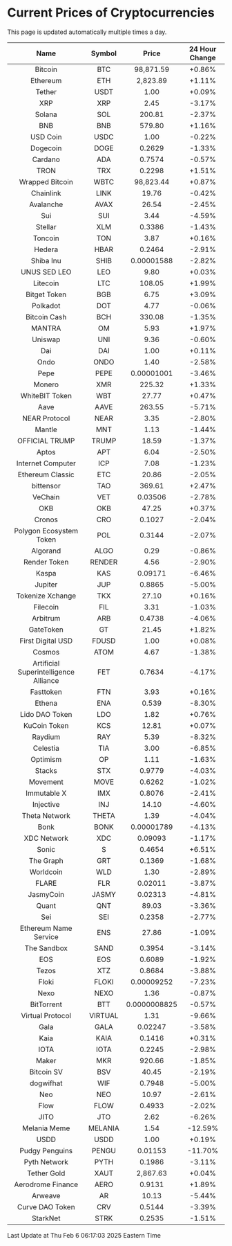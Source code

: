 # Current Prices of Cryptocurrencies
This page is updated automatically multiple times a day.

| Name | Symbol | Price | 24 Hour Change |
| :---: |:---:| :---: | :---: |
| Bitcoin | BTC | 98,871.59 | +0.86% |
| Ethereum | ETH | 2,823.89 | +1.11% |
| Tether | USDT | 1.00 | +0.09% |
| XRP | XRP | 2.45 | -3.17% |
| Solana | SOL | 200.81 | -2.37% |
| BNB | BNB | 579.80 | +1.16% |
| USD Coin | USDC | 1.00 | -0.22% |
| Dogecoin | DOGE | 0.2629 | -1.33% |
| Cardano | ADA | 0.7574 | -0.57% |
| TRON | TRX | 0.2298 | +1.51% |
| Wrapped Bitcoin | WBTC | 98,823.44 | +0.87% |
| Chainlink | LINK | 19.76 | -0.42% |
| Avalanche | AVAX | 26.54 | -2.45% |
| Sui | SUI | 3.44 | -4.59% |
| Stellar | XLM | 0.3386 | -1.43% |
| Toncoin | TON | 3.87 | +0.16% |
| Hedera | HBAR | 0.2464 | -2.91% |
| Shiba Inu | SHIB | 0.00001588 | -2.82% |
| UNUS SED LEO | LEO | 9.80 | +0.03% |
| Litecoin | LTC | 108.05 | +1.99% |
| Bitget Token | BGB | 6.75 | +3.09% |
| Polkadot | DOT | 4.77 | -0.06% |
| Bitcoin Cash | BCH | 330.08 | -1.35% |
| MANTRA | OM | 5.93 | +1.97% |
| Uniswap | UNI | 9.36 | -0.60% |
| Dai | DAI | 1.00 | +0.11% |
| Ondo | ONDO | 1.40 | -2.58% |
| Pepe | PEPE | 0.00001001 | -3.46% |
| Monero | XMR | 225.32 | +1.33% |
| WhiteBIT Token | WBT | 27.77 | +0.47% |
| Aave | AAVE | 263.55 | -5.71% |
| NEAR Protocol | NEAR | 3.35 | -2.80% |
| Mantle | MNT | 1.13 | -1.44% |
| OFFICIAL TRUMP | TRUMP | 18.59 | -1.37% |
| Aptos | APT | 6.04 | -2.50% |
| Internet Computer | ICP | 7.08 | -1.23% |
| Ethereum Classic | ETC | 20.86 | -2.05% |
| bittensor | TAO | 369.61 | +2.47% |
| VeChain | VET | 0.03506 | -2.78% |
| OKB | OKB | 47.25 | +0.37% |
| Cronos | CRO | 0.1027 | -2.04% |
| Polygon Ecosystem Token | POL | 0.3144 | -2.07% |
| Algorand | ALGO | 0.29 | -0.86% |
| Render Token | RENDER | 4.56 | -2.90% |
| Kaspa | KAS | 0.09171 | -6.46% |
| Jupiter | JUP | 0.8865 | -5.00% |
| Tokenize Xchange | TKX | 27.10 | +0.16% |
| Filecoin | FIL | 3.31 | -1.03% |
| Arbitrum | ARB | 0.4738 | -4.06% |
| GateToken | GT | 21.45 | +1.82% |
| First Digital USD | FDUSD | 1.00 | +0.08% |
| Cosmos | ATOM | 4.67 | -1.38% |
| Artificial Superintelligence Alliance | FET | 0.7634 | -4.17% |
| Fasttoken | FTN | 3.93 | +0.16% |
| Ethena | ENA | 0.539 | -8.30% |
| Lido DAO Token | LDO | 1.82 | +0.76% |
| KuCoin Token | KCS | 12.81 | +0.07% |
| Raydium | RAY | 5.39 | -8.32% |
| Celestia | TIA | 3.00 | -6.85% |
| Optimism | OP | 1.11 | -1.63% |
| Stacks | STX | 0.9779 | -4.03% |
| Movement | MOVE | 0.6262 | -1.02% |
| Immutable X | IMX | 0.8076 | -2.41% |
| Injective | INJ | 14.10 | -4.60% |
| Theta Network | THETA | 1.39 | -4.04% |
| Bonk | BONK | 0.00001789 | -4.13% |
| XDC Network | XDC | 0.09093 | -1.17% |
| Sonic | S | 0.4654 | +6.51% |
| The Graph | GRT | 0.1369 | -1.68% |
| Worldcoin | WLD | 1.30 | -2.89% |
| FLARE | FLR | 0.02011 | -3.87% |
| JasmyCoin | JASMY | 0.02313 | -4.81% |
| Quant | QNT | 89.03 | -3.36% |
| Sei | SEI | 0.2358 | -2.77% |
| Ethereum Name Service | ENS | 27.86 | -1.09% |
| The Sandbox | SAND | 0.3954 | -3.14% |
| EOS | EOS | 0.6089 | -1.92% |
| Tezos | XTZ | 0.8684 | -3.88% |
| Floki | FLOKI | 0.00009252 | -7.23% |
| Nexo | NEXO | 1.36 | -0.87% |
| BitTorrent | BTT | 0.0000008825 | -0.57% |
| Virtual Protocol | VIRTUAL | 1.31 | -9.66% |
| Gala | GALA | 0.02247 | -3.58% |
| Kaia | KAIA | 0.1416 | +0.31% |
| IOTA | IOTA | 0.2245 | -2.98% |
| Maker | MKR | 920.66 | -1.85% |
| Bitcoin SV | BSV | 40.45 | -2.19% |
| dogwifhat | WIF | 0.7948 | -5.00% |
| Neo | NEO | 10.97 | -2.61% |
| Flow | FLOW | 0.4933 | -2.02% |
| JITO | JTO | 2.62 | -6.26% |
| Melania Meme | MELANIA | 1.54 | -12.59% |
| USDD | USDD | 1.00 | +0.19% |
| Pudgy Penguins | PENGU | 0.01153 | -11.70% |
| Pyth Network | PYTH | 0.1986 | -3.11% |
| Tether Gold | XAUT | 2,867.63 | +0.04% |
| Aerodrome Finance | AERO | 0.9131 | +1.89% |
| Arweave | AR | 10.13 | -5.44% |
| Curve DAO Token | CRV | 0.5144 | -3.39% |
| StarkNet | STRK | 0.2535 | -1.51% |

Last Update at Thu Feb  6 06:17:03 2025 Eastern Time